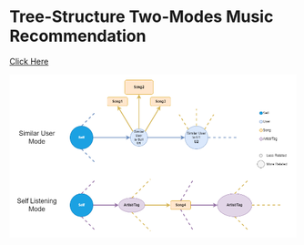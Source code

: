# Tree-Structure Two-Modes Music Recommendation
[Click Here](http://52.91.131.179)


![alt text](Images/TreeMusicRecommendation_structure_v1_white.png)
